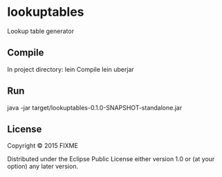 # lookuptables

Lookup table generator

## Compile

In project directory:
lein Compile
lein uberjar

## Run

java -jar target/lookuptables-0.1.0-SNAPSHOT-standalone.jar

## License

Copyright © 2015 FIXME

Distributed under the Eclipse Public License either version 1.0 or (at your option) any later version.

